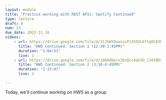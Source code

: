 ```yaml
---
layout: module
title: "Practice working with REST APIs: Spotify Continued"
type: lecture
draft: 0
num: 23
due_date: 2022-11-16
videos:
    - url: https://drive.google.com/file/d/1CJkWYOuwioiP13tDVLKftqOC83REI3ND/view?usp=sharing
      title: "HW5 Continued: Section 1 (12:30-1:45PM)"
      duration: "1:04:51"
      live: 1
    - url: https://drive.google.com/file/d/1OkHdbecxJbsQcc4ahZU_iJdIBDytzl2p/view?usp=sharing
      title: "HW5 Continued: Section 2 (3:30-4:45PM)"
      duration: "1:15:07"
      live: 1

---
```


Today, we'll continue working on HW5 as a group.